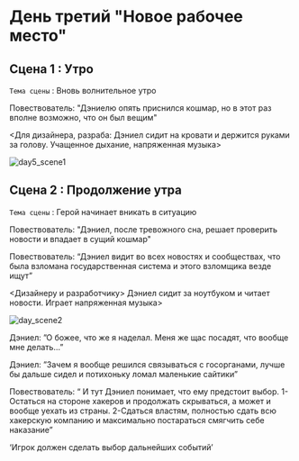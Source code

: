 # День третий "Новое рабочее место"

## Сцена 1 : Утро
`Тема сцены` : Вновь волнительное утро

Повествователь: "Дэниелю опять приснился кошмар, но в этот раз вполне возможно, что он был вещим"

<Для дизайнера, разраба: Дэниел сидит на кровати и держится руками за голову. Учащенное дыхание, напряженная музыка>

![day5_scene1](https://github.com/Yarik7Fedorov/NovellaUrfu/assets/150283668/4628bff4-9e66-4455-bbf9-47b623a3291c)

## Сцена 2 : Продолжение утра

`Тема сцены` : Герой начинает вникать в ситуацию

Повествователь: "Дэниел, после тревожного сна, решает проверить новости и впадает в сущий кошмар"

Повествователь: “Дэниел видит во всех новостях и сообществах, что была взломана государственная система и этого взломщика везде ищут”

<Дизайнеру и разработчику> Дэниел сидит за ноутбуком и читает новости. Играет напряженная музыка>

![day_scene2](https://github.com/Yarik7Fedorov/NovellaUrfu/assets/150283668/53592608-d170-4645-a25e-7c0f8a717401)

Дэниел: ”О божее, что же я наделал. Меня же щас посадят, что вообще мне делать…”

Дэниел: ”Зачем я вообще решился связываться с госорганами, лучше бы дальше сидел и потихоньку ломал маленькие сайтики”

Повествователь: “ И тут Дэниел понимает, что ему предстоит выбор. 1-Остаться на стороне хакеров и продолжать скрываться, а может и вообще уехать из страны. 2-Сдаться властям, полностью сдать всю хакерскую компанию и максимально постараться смягчить себе наказание”

‘Игрок должен сделать выбор дальнейших событий’
